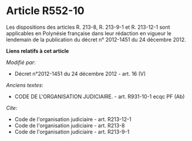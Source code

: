 # Article R552-10

Les dispositions des articles R. 213-8, R. 213-9-1 et R. 213-12-1 sont applicables en Polynésie française dans leur rédaction
en vigueur le lendemain de la publication du décret n° 2012-1451 du 24 décembre 2012.

**Liens relatifs à cet article**

_Modifié par_:

  - Décret n°2012-1451 du 24 décembre 2012 - art. 16 (V)

_Anciens textes_:

  - CODE DE L'ORGANISATION JUDICIAIRE. - art. R931-10-1 ecqc PF (Ab)

_Cite_:

  - Code de l'organisation judiciaire - art. R213-12-1
  - Code de l'organisation judiciaire - art. R213-8
  - Code de l'organisation judiciaire - art. R213-9-1
